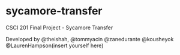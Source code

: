 # sycamore-transfer
CSCI 201 Final Project - Sycamore Transfer

Developed by @theishah, @tommyacin @zanedurante @kousheyok @LaurenHampson(insert yourself here)
